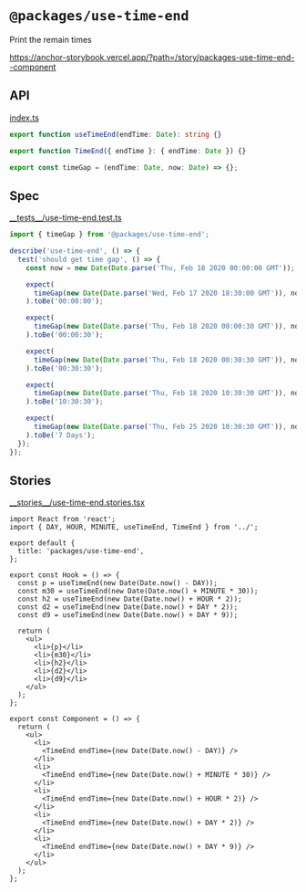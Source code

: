 # `@packages/use-time-end`

Print the remain times

<https://anchor-storybook.vercel.app/?path=/story/packages-use-time-end--component>

## API

<!-- source index.ts --pick "timeGap useTimeEnd TimeEnd" -->

[index.ts](index.ts)

```ts
export function useTimeEnd(endTime: Date): string {}

export function TimeEnd({ endTime }: { endTime: Date }) {}

export const timeGap = (endTime: Date, now: Date) => {};
```

<!-- /source -->

## Spec

<!-- source __tests__/*.test.ts -->

[\_\_tests\_\_/use-time-end.test.ts](__tests__/use-time-end.test.ts)

```ts
import { timeGap } from '@packages/use-time-end';

describe('use-time-end', () => {
  test('should get time gap', () => {
    const now = new Date(Date.parse('Thu, Feb 18 2020 00:00:00 GMT'));

    expect(
      timeGap(new Date(Date.parse('Wed, Feb 17 2020 18:30:00 GMT')), now),
    ).toBe('00:00:00');

    expect(
      timeGap(new Date(Date.parse('Thu, Feb 18 2020 00:00:30 GMT')), now),
    ).toBe('00:00:30');

    expect(
      timeGap(new Date(Date.parse('Thu, Feb 18 2020 00:30:30 GMT')), now),
    ).toBe('00:30:30');

    expect(
      timeGap(new Date(Date.parse('Thu, Feb 18 2020 10:30:30 GMT')), now),
    ).toBe('10:30:30');

    expect(
      timeGap(new Date(Date.parse('Thu, Feb 25 2020 10:30:30 GMT')), now),
    ).toBe('7 Days');
  });
});
```

<!-- /source -->

## Stories

<!-- source __stories__/*.stories.tsx -->

[\_\_stories\_\_/use-time-end.stories.tsx](__stories__/use-time-end.stories.tsx)

```tsx
import React from 'react';
import { DAY, HOUR, MINUTE, useTimeEnd, TimeEnd } from '../';

export default {
  title: 'packages/use-time-end',
};

export const Hook = () => {
  const p = useTimeEnd(new Date(Date.now() - DAY));
  const m30 = useTimeEnd(new Date(Date.now() + MINUTE * 30));
  const h2 = useTimeEnd(new Date(Date.now() + HOUR * 2));
  const d2 = useTimeEnd(new Date(Date.now() + DAY * 2));
  const d9 = useTimeEnd(new Date(Date.now() + DAY * 9));

  return (
    <ul>
      <li>{p}</li>
      <li>{m30}</li>
      <li>{h2}</li>
      <li>{d2}</li>
      <li>{d9}</li>
    </ul>
  );
};

export const Component = () => {
  return (
    <ul>
      <li>
        <TimeEnd endTime={new Date(Date.now() - DAY)} />
      </li>
      <li>
        <TimeEnd endTime={new Date(Date.now() + MINUTE * 30)} />
      </li>
      <li>
        <TimeEnd endTime={new Date(Date.now() + HOUR * 2)} />
      </li>
      <li>
        <TimeEnd endTime={new Date(Date.now() + DAY * 2)} />
      </li>
      <li>
        <TimeEnd endTime={new Date(Date.now() + DAY * 9)} />
      </li>
    </ul>
  );
};
```

<!-- /source -->
